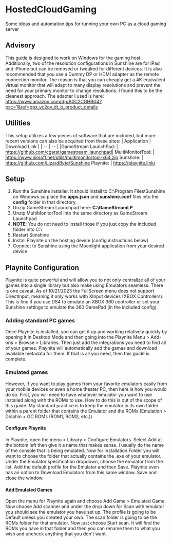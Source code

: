 # HostedCloudGaming
Some ideas and automation tips for running your own PC as a cloud gaming server

## Advisory
This guide is designed to work on Windows for the gaming host. Additionally, two of the resolution configurations in Sunshine are for iPad and iPhone but can be removed or tweaked for different devices. It is also recommended that you use a Dummy DP or HDMI adapter as the remote connection monitor. The reason is that you can cheaply get a 4K equivalent virtual monitor that will adapt to many display resolutions and prevent the need for your primary monitor to change resolutions. I found this to be the cleanest approach. The adapter I used is here: https://www.amazon.com/dp/B0C2CGHRG4?psc=1&ref=ppx_yo2ov_dt_b_product_details

## Utilities
This setup utilizes a few pieces of software that are included, but more recent versions can also be acquired from these sites:
| Application | Download Link |
| -- | -- |
|GameStream LaunchPad: | https://github.com/cgarst/gamestream_launchpad|
MultiMonitorTool: |     https://www.nirsoft.net/utils/multimonitortool-x64.zip
Sunshine:          |    https://github.com/LizardByte/Sunshine
Playnite:           |   https://playnite.link/

## Setup
1. Run the Sunshine installer. It should install to C:\Program Files\Sunshine on Windows so place the **apps.json** and **sunshine.conf** files into the **config** folder in that directory.
2. Unzip GameStream Launchpad here: **C:\GameStreamLP**
3. Unzip MultiMonitorTool into the same directory as GameStream Launchpad
4. **NOTE**: You do not need to install those if you just copy the included folder into C:\
5. Restart Sunshine
6. Install Playnite on the hosting device (config instructions below)
7. Connect to Sunshine using the Moonlight application from your desired device

## Playnite Configuration
Playnite is quite powerful and will allow you to not only centralize all of your games into a single library but also make using Emulators seamless. There is one caveat. As of 10/21/2023 the FullScreen menu does not support DirectInput, meaning it only works with XInput devices (XBOX Controllers). This is fine if you use DS4 to emulate an XBOX 360 controller or set your Sunshine settings to emulate the 360 GamePad (in the included config).

### Adding standard PC games
Once Playnite is installed, you can get it up and working relatively quickly by opening it in Desktop Mode and then going into the Playnite Menu > Add-ons > Browse > Libraries. Then just add the integrations you need to find all of your games. Playnite will automatically add the games and download available metadata for them. If that is all you need, then this guide is complete. 

### Emulated games
However, if you want to play games from your favorite emulators easily from your mobile devices or even a home theater PC, then here is how you would do so. First, you will need to have whatever emulator you want to use installed along with the ROMs to use. How to do this is out of the scope of this guide. My standard practice is to keep the emulator in its own folder within a parent folder that contains the Emulator and the ROMs (Emulation > Dolphin + GC ROMs (ROM1, ROM2, etc.))

#### Configure Playnite
In Playnite, open the menu > Library > Configure Emulators. Select Add at the bottom left then give it a name that makes sense. I usually do the name of the console that is being emulated. Now for Installation Folder you will want to choose the folder that actually contains the .exe of your emulator. Under the Emulator specification dropdown, choose the emulator from the list. Add the default profile for the Emulator and then Save. Playnite even has an option to Download Emulators from this same window. Save and close the window.

#### Add Emulated Games
Open the menu for Playnite again and choose Add Game > Emulated Game. Now choose Add scanner and under the drop down for Scan with emulator you should see the emulator you have set up. The profile is going to be Default unless you created your own. The scan folder is going to be the ROMs folder for that emulator. Now just choose Start scan. It will find the ROMs you have in that folder and then you can rename them to what you wish and uncheck anything that you don't want. 
